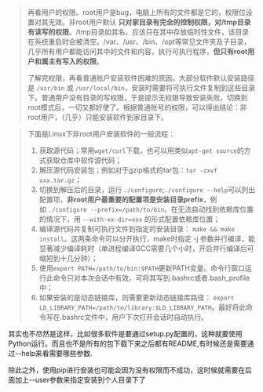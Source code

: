 > 再看用户的权限。root用户是bug，电脑上所有的文件都是它的，权限位设置对其无效。非root用户默认 **只对家目录有完全的控制权限，对/tmp目录有读写的权限**。/tmp目录如其名，应该只在其中存放临时性文件，该目录在系统重启时会被清空。/var、/usr、/bin、/opt等常见文件夹及子目录，几乎所有用户都能访问其中的文件和内容，执行可执行程序，**但只有root用户和属主有写入的权限**。
> 
> 了解完权限，再看普通账户安装软件困难的原因。大部分软件默认安装路径是 `/usr/bin` 或 `/usr/local/bin`，安装时需要将可执行文件复制到这些目录下。普通用户没有目录的写权限，于是提示无权限导致安装失败。切换到root模式后，一切又都好使了。根据普通账号的权限，可以得出结论：非root用户，（几乎）只能安装软件到家目录下。

> 下面是Linux下非root用户安装软件的一般流程：
> 
> 1. 获取源代码；常用`wget/curl`下载，也可以用类似`apt-get source`的方式获取仓库中软件源代码；
> 2. 解压源代码安装包；例如对于gzip格式的tar包：`tar -zxvf xxx.tar.gz`；
> 3. 切换到解压后的目录，运行 `./configure`;`./configure --help`可以列出配置项，**非root用户最重要的配置项是安装目录prefix**，例如 `./configure --prefix=/path/to/bin`。在无法自动找到依赖库位置的情况下，用 `--with-xx-dir=xxx` 的形式配置依赖库位置；
> 4. 编译源代码并复制可执行文件到指定的安装目录： `make && make install`。这两条命令可以分开执行，make时指定 -j 参数并行编译，能显著减少编译耗时（单进程编译GCC需要几个小时，开启并行编译后可缩短到十几分钟）；
> 5. 使用`export PATH=/path/to/bin:$PATH`更新PATH变量。命令行窗口运行此命令只对本次会话中有效，可将其写到.bashrc或者.bash_profile中；
> 6. 如果安装的是动态链接库，则需要更新动态链接库路径： `export LD_LIBRARY_PATH=/path/to/library:$LD_LIBRARY_PATH`。最好将此命令写在.bashrc文件中，用户下次打开会话时自动执行。

其实也不尽然是这样，比如很多软件是要通过setup.py配置的，这种就要使用Python运行。而且也不是所有的包下载下来之后都有README,有时候还是需要通过--help来看需要哪些参数.

除此之外，使用pip进行安装也可能会因为没有权限而不成功，这时候就需要在后面加上--user参数来指定安装到个人目录下了